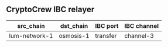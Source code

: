 ## CryptoCrew IBC relayer

| src_chain | dst_chain | IBC port | IBC channel |
| --------------- | --------------- | ------------ | -------------- |
| lum-network-1 | osmosis-1 | transfer | channel-3 |